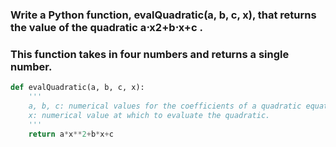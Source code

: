 ### Write a Python function, evalQuadratic(a, b, c, x), that returns the value of the quadratic  a⋅x2+b⋅x+c .
### This function takes in four numbers and returns a single number.

```py
def evalQuadratic(a, b, c, x):
    '''
    a, b, c: numerical values for the coefficients of a quadratic equation
    x: numerical value at which to evaluate the quadratic.
    '''
    return a*x**2+b*x+c
```